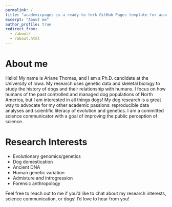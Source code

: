 ```yaml
---
permalink: /
title: "academicpages is a ready-to-fork GitHub Pages template for academic personal websites"
excerpt: "About me"
author_profile: true
redirect_from: 
  - /about/
  - /about.html
---
```


About me
======

Hello! My name is Ariane Thomas, and I am a Ph.D. candidate at the University of Iowa. My research uses genetic data and skeletal biology to study the history of dogs and their relationship with humans. I focus on how humans of the past controlled and managed dog populations of North America, but I am interested in all things dogs!  My dog research is a great way to advocate for my other academic passions: reproducible data analyses and scientific literacy of evolution and genetics. I am a committed science communicator with a goal of improving the public perception of science.

Research Interests
======

- Evolutionary genomics/genetics
- Dog domestication
- Ancient DNA
- Human genetic variation
- Admixture and introgression
- Forensic anthropology

Feel free to reach out to me if you’d like to chat about my research interests, science communication, or dogs! I’d love to hear from you!
